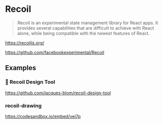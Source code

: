 # Recoil

> Recoil is an experimental state management library for React apps.
> It provides several capabilities that are difficult to achieve with
> React alone, while being compatible with the newest features of React.

<https://recoiljs.org/>

<https://github.com/facebookexperimental/Recoil>

## Examples

### 🎨 Recoil Design Tool

<https://github.com/jacques-blom/recoil-design-tool>

### recoil-drawing

<https://codesandbox.io/embed/vei7p>
